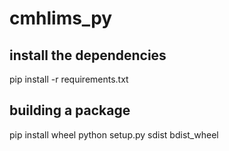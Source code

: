 # cmhlims_py

## install the dependencies
pip install -r requirements.txt

## building a package
pip install wheel
python setup.py sdist bdist_wheel
